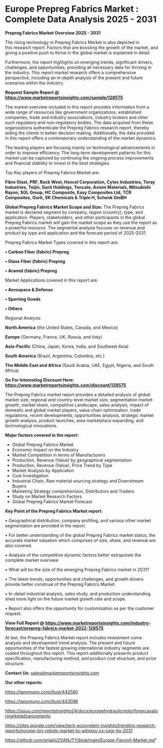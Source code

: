 # Europe Prepreg Fabrics Market : Complete Data Analysis 2025 - 2031

<Strong> Prepreg Fabrics Market Overview 2025 - 2031</strong>

The rising technology in Prepreg Fabrics Market is also depicted in this research report. Factors that are boosting the growth of the market, and giving a positive push to thrive in the global market is explained in detail.

Furthermore, the report highlights on emerging trends, significant drivers, challenges, and opportunities, providing all necessary data for thriving in the industry. This report market research offers a comprehensive perspective, including an in-depth analysis of the present and future scenarios within the industry.

<strong>Request Sample Report @ <a href=https://www.marketreportsinsights.com/sample/128575>https://www.marketreportsinsights.com/sample/128575</a></strong>

The market overview included in this report provides information from a wide range of resources like government organizations, established companies, trade and industry associations, industry brokers and other such regulatory and non-regulatory bodies. The data acquired from these organizations authenticate the Prepreg Fabrics research report, thereby aiding the clients in better decision making. Additionally, the data provided in this report offers a contemporary understanding of the market dynamics.

The leading players are focusing mainly on technological advancements in order to improve efficiency. The long-term development patterns for this market can be captured by continuing the ongoing process improvements and financial stability to invest in the best strategies.

Top Key players of Prepreg Fabrics Market are:

<strong>Fibre Glast, PRF, Rock West, Hexcel Corporation, Cytec Industries, Toray Industries, Teijin, Gurit Holdings, Tencate, Axiom Materials, Mitsubishi Rayon, SGL Group, HC Composite, Easy Composites Ltd, TCR Composites, Gurit, SK Chemicals & Triple H, Schenk GmBH</strong>

<strong><b>Global Prepreg Fabrics Market Scope and Size:</b></strong>
The Prepreg Fabrics market is declared segment by company, region (country), type, and application. Players, stakeholders, and other participants in the global Prepreg Fabrics market will gain the market scope as they use the report as a powerful resource. The segmental analysis focuses on revenue and product by type and application and the forecast period of 2025-2031.

Prepreg Fabrics Market Types covered in this report are:

<strong>• Carbon Fiber (fabric) Prepreg

• Glass Fiber (fabric) Prepreg

• Aramid (fabric) Prepreg</strong>

Market Applications covered in this report are:

<strong>• Aerospace & Defense

• Sporting Goods

• Others</strong> 

Regional Analysis

<strong>North America</strong> (the United States, Canada, and Mexico)

<strong>Europe</strong> (Germany, France, UK, Russia, and Italy)

<strong>Asia-Pacific</strong> (China, Japan, Korea, India, and Southeast Asia)

<strong>South America</strong> (Brazil, Argentina, Colombia, etc.)

<strong>The Middle East and Africa</strong> (Saudi Arabia, UAE, Egypt, Nigeria, and South Africa)

<strong>Go For Interesting Discount Here: <a href=https://www.marketreportsinsights.com/discount/128575>https://www.marketreportsinsights.com/discount/128575</a></strong>

The Prepreg Fabrics market report provides a detailed analysis of global market size, regional and country-level market size, segmentation market growth, market share, competitive Landscape, sales analysis, impact of domestic and global market players, value chain optimization, trade regulations, recent developments, opportunities analysis, strategic market growth analysis, product launches, area marketplace expanding, and technological innovations.

<strong><b>Major factors covered in the report:</b></strong>
<ul>
  <li>Global Prepreg Fabrics Market </li>
  <li>Economic Impact on the Industry</li>
  <li>Market Competition in terms of Manufacturers</li>
  <li>Production, Revenue (Value) by geographical segmentation</li>
  <li>Production, Revenue (Value), Price Trend by Type</li>
  <li>Market Analysis by Application</li>
  <li>Cost Investigation</li>
  <li>Industrial Chain, Raw material sourcing strategy and Downstream Buyers</li>
  <li>Marketing Strategy comprehension, Distributors and Traders</li>
  <li>Study on Market Research Factors</li>
  <li>Global Prepreg Fabrics Market Forecast</li>
</ul>

<strong><b>Key Point of the Prepreg Fabrics Market report:</b></strong>

• Geographical distribution, company profiling, and various other market segmentation are provided in the report.

• For better understanding of the global Prepreg Fabrics market status, the accurate market valuation which comprises of size, share, and revenue are also covered.

• Analysis of the competitive dynamic factors better extrapolate the complete market overview

• What will be the size of the emerging Prepreg Fabrics market in 2031?

• The latest trends, opportunities and challenges, and growth drivers provide better construal of the Prepreg Fabrics Market.

• In-detail industrial analysis, sales study, and production understanding shed more light on the future market growth rate and scope.

• Report also offers the opportunity for customization as per the customer request.

<strong><b>View Full Report @ <a href=https://www.marketreportsinsights.com/industry-forecast/prepreg-fabrics-market-2022-128575>https://www.marketreportsinsights.com/industry-forecast/prepreg-fabrics-market-2022-128575</a></b></strong>


At last, the Prepreg Fabrics Market report includes investment come analysis and development trend analysis. The present and future opportunities of the fastest growing international industry segments are coated throughout this report. This report additionally presents product specification, manufacturing method, and product cost structure, and price structure.

<strong>Contact Us:</strong>
sales@marketreportsinsights.com

<strong>Our other reports:</strong>

<a href=https://tanomuno.com/illust/442580>https://tanomuno.com/illust/442580</a>

<a href=https://tanomuno.com/illust/443096>https://tanomuno.com/illust/443096</a>

<a href=https://issuu.com/reportsinsights24/docs/europehydraulicmotorforexcavatormarketadvancemento>https://issuu.com/reportsinsights24/docs/europehydraulicmotorforexcavatormarketadvancemento</a>

<a href=https://sites.google.com/view/tech-ecosystem-insights/trending-research-reports/europe-toy-robots-market-to-witness-xx-cagr-by-2031>https://sites.google.com/view/tech-ecosystem-insights/trending-research-reports/europe-toy-robots-market-to-witness-xx-cagr-by-2031</a>

<a href=https://github.com/anjaliiii21/ANJTY/blob/main/Europe-Fipronil-Market.md>https://github.com/anjaliiii21/ANJTY/blob/main/Europe-Fipronil-Market.md</a>"
